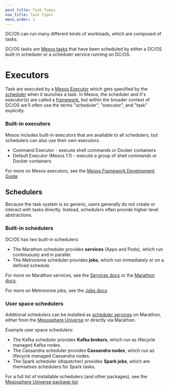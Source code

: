 ```yaml
---
post_title: Task Types
nav_title: Task Types
menu_order: 2
---
```


DC/OS can run many different kinds of workloads, which are composed of tasks.

DC/OS tasks are [Mesos tasks](/docs/1.9/overview/concepts/#mesos-task) that have been scheduled by either a DC/OS built-in scheduler or a scheduler service running on DC/OS.

# Executors

Task are executed by a [Mesos Executor](/docs/1.9/overview/concepts/#mesos-executor) which gets specified by the [scheduler](/docs/1.9/overview/concepts/#dcos-scheduler) when it launches a task. In Mesos, the scheduler and it's executor(s) are called a [framework](/docs/1.9/overview/concepts/#mesos-framework), but within the broader context of DC/OS we'll often use the terms "scheduler", "executor", and "task" explicitly.

### Built-in executors

Mesos includes built-in executors that are available to all schedulers, but schedulers can also use their own executors.

- Command Executor - execute shell commands or Docker containers
- Default Executor (Mesos 1.1) - execute a group of shell commands or Docker containers

For more on Mesos executors, see the [Mesos Framework Development Guide](https://mesos.apache.org/documentation/latest/app-framework-development-guide/)

## Schedulers

Because the task system is so generic, users generally do not create or interact with tasks directly. Instead, schedulers often provide higher level abstractions.

### Built-in schedulers

DC/OS has two built-in schedulers:

- The Marathon scheduler provides **services** (Apps and Pods), which run continuously and in parallel.
- The Metronome scheduler provides **jobs**, which run immediately or on a defined schedule.

For more on Marathon services, see the [Services docs](/docs/1.9/deploying-services/) or the [Marathon docs](https://mesosphere.github.io/marathon/docs/).

For more on Metronome jobs, see the [Jobs docs](/docs/1.9/deploying-jobs/).

### User space schedulers

Additional schedulers can be installed as [scheduler services](/docs/1.9/overview/concepts/#dcos-scheduler-service) on Marathon, either from the [Mesosphere Universe](/docs/1.9/overview/concepts/#mesosphere-universe) or directly via Marathon.

Example user space schedulers:

- The Kafka scheduler provides **Kafka brokers**, which run as lifecycle managed Kafka nodes.
- The Cassandra scheduler provides **Cassandra nodes**, which run as lifecycle managed Cassandra nodes.
- The Spark scheduler (dispatcher) provides **Spark jobs**, which are themselves schedulers for Spark tasks.

For a full list of installable schedulers (and other packages), see the [Mesosphere Universe package list](https://universe.serv.sh/#/packages).
